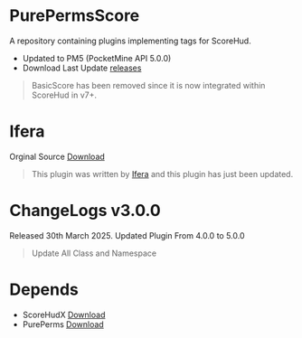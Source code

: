 # PurePermsScore
A repository containing plugins implementing tags for ScoreHud.
- Updated to PM5 (PocketMine API 5.0.0)
- Download Last Update [releases](https://github.com/HosseinYT-PM/PurePermsScore-PM5/releases/)

> BasicScore has been removed since it is now integrated within ScoreHud in v7+.

# Ifera
Orginal Source [Download](https://github.com/Ifera/ScoreHudX/tree/main/PurePermsScore)
> This plugin was written by [Ifera](https://github.com/Ifera) and this plugin has just been updated.

# ChangeLogs v3.0.0
Released 30th March 2025.
Updated Plugin From 4.0.0 to 5.0.0
> Update All Class and Namespace

# Depends
- ScoreHudX [Download](https://github.com/Ifera/ScoreHud)
- PurePerms [Download](https://github.com/poggit-orphanage/PurePerms)
